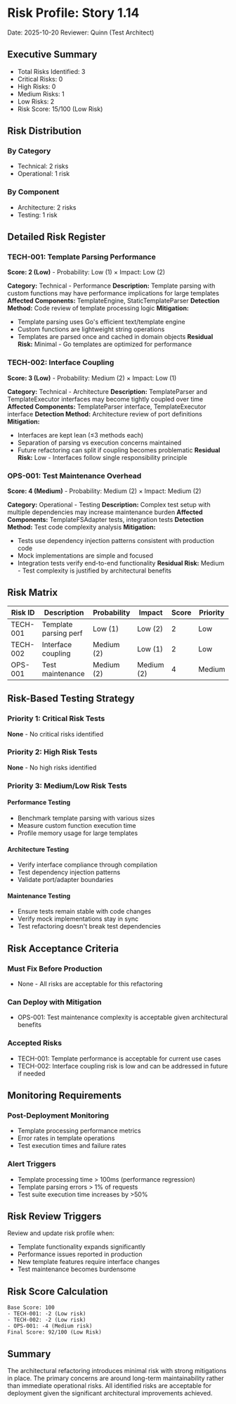 # Risk Profile: Story 1.14

Date: 2025-10-20
Reviewer: Quinn (Test Architect)

## Executive Summary

- Total Risks Identified: 3
- Critical Risks: 0
- High Risks: 0
- Medium Risks: 1
- Low Risks: 2
- Risk Score: 15/100 (Low Risk)

## Risk Distribution

### By Category
- Technical: 2 risks
- Operational: 1 risk

### By Component
- Architecture: 2 risks
- Testing: 1 risk

## Detailed Risk Register

### TECH-001: Template Parsing Performance
**Score: 2 (Low)** - Probability: Low (1) × Impact: Low (2)

**Category:** Technical - Performance
**Description:** Template parsing with custom functions may have performance implications for large templates
**Affected Components:** TemplateEngine, StaticTemplateParser
**Detection Method:** Code review of template processing logic
**Mitigation:**
- Template parsing uses Go's efficient text/template engine
- Custom functions are lightweight string operations
- Templates are parsed once and cached in domain objects
**Residual Risk:** Minimal - Go templates are optimized for performance

### TECH-002: Interface Coupling
**Score: 3 (Low)** - Probability: Medium (2) × Impact: Low (1)

**Category:** Technical - Architecture
**Description:** TemplateParser and TemplateExecutor interfaces may become tightly coupled over time
**Affected Components:** TemplateParser interface, TemplateExecutor interface
**Detection Method:** Architecture review of port definitions
**Mitigation:**
- Interfaces are kept lean (≤3 methods each)
- Separation of parsing vs execution concerns maintained
- Future refactoring can split if coupling becomes problematic
**Residual Risk:** Low - Interfaces follow single responsibility principle

### OPS-001: Test Maintenance Overhead
**Score: 4 (Medium)** - Probability: Medium (2) × Impact: Medium (2)

**Category:** Operational - Testing
**Description:** Complex test setup with multiple dependencies may increase maintenance burden
**Affected Components:** TemplateFSAdapter tests, integration tests
**Detection Method:** Test code complexity analysis
**Mitigation:**
- Tests use dependency injection patterns consistent with production code
- Mock implementations are simple and focused
- Integration tests verify end-to-end functionality
**Residual Risk:** Medium - Test complexity is justified by architectural benefits

## Risk Matrix

| Risk ID  | Description             | Probability | Impact     | Score | Priority |
| -------- | ----------------------- | ----------- | ---------- | ----- | -------- |
| TECH-001 | Template parsing perf   | Low (1)     | Low (2)    | 2     | Low      |
| TECH-002 | Interface coupling      | Medium (2)  | Low (1)    | 2     | Low      |
| OPS-001  | Test maintenance        | Medium (2)  | Medium (2) | 4     | Medium   |

## Risk-Based Testing Strategy

### Priority 1: Critical Risk Tests
**None** - No critical risks identified

### Priority 2: High Risk Tests
**None** - No high risks identified

### Priority 3: Medium/Low Risk Tests

#### Performance Testing
- Benchmark template parsing with various sizes
- Measure custom function execution time
- Profile memory usage for large templates

#### Architecture Testing
- Verify interface compliance through compilation
- Test dependency injection patterns
- Validate port/adapter boundaries

#### Maintenance Testing
- Ensure tests remain stable with code changes
- Verify mock implementations stay in sync
- Test refactoring doesn't break test dependencies

## Risk Acceptance Criteria

### Must Fix Before Production
- None - All risks are acceptable for this refactoring

### Can Deploy with Mitigation
- OPS-001: Test maintenance complexity is acceptable given architectural benefits

### Accepted Risks
- TECH-001: Template performance is acceptable for current use cases
- TECH-002: Interface coupling risk is low and can be addressed in future if needed

## Monitoring Requirements

### Post-Deployment Monitoring
- Template processing performance metrics
- Error rates in template operations
- Test execution times and failure rates

### Alert Triggers
- Template processing time > 100ms (performance regression)
- Template parsing errors > 1% of requests
- Test suite execution time increases by >50%

## Risk Review Triggers

Review and update risk profile when:
- Template functionality expands significantly
- Performance issues reported in production
- New template features require interface changes
- Test maintenance becomes burdensome

## Risk Score Calculation

```
Base Score: 100
- TECH-001: -2 (Low risk)
- TECH-002: -2 (Low risk)
- OPS-001: -4 (Medium risk)
Final Score: 92/100 (Low Risk)
```

## Summary

The architectural refactoring introduces minimal risk with strong mitigations in place. The primary concerns are around long-term maintainability rather than immediate operational risks. All identified risks are acceptable for deployment given the significant architectural improvements achieved.
